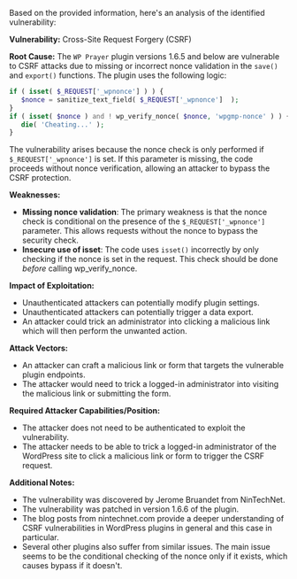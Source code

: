 Based on the provided information, here's an analysis of the identified vulnerability:

**Vulnerability:** Cross-Site Request Forgery (CSRF)

**Root Cause:** The `WP Prayer` plugin versions 1.6.5 and below are vulnerable to CSRF attacks due to missing or incorrect nonce validation in the `save()` and `export()` functions. The plugin uses the following logic:

```php
if ( isset( $_REQUEST['_wpnonce'] ) ) {
   $nonce = sanitize_text_field( $_REQUEST['_wpnonce']  ); 
}
if ( isset( $nonce ) and ! wp_verify_nonce( $nonce, 'wpgmp-nonce' ) ) {
   die( 'Cheating...' );
}
```

The vulnerability arises because the nonce check is only performed if `$_REQUEST['_wpnonce']` is set. If this parameter is missing, the code proceeds without nonce verification, allowing an attacker to bypass the CSRF protection.

**Weaknesses:**
- **Missing nonce validation**: The primary weakness is that the nonce check is conditional on the presence of the `$_REQUEST['_wpnonce']` parameter. This allows requests without the nonce to bypass the security check.
- **Insecure use of isset**: The code uses `isset()` incorrectly by only checking if the nonce is set in the request. This check should be done *before* calling wp_verify_nonce.

**Impact of Exploitation:**
- Unauthenticated attackers can potentially modify plugin settings.
- Unauthenticated attackers can potentially trigger a data export.
- An attacker could trick an administrator into clicking a malicious link which will then perform the unwanted action.

**Attack Vectors:**
- An attacker can craft a malicious link or form that targets the vulnerable plugin endpoints.
- The attacker would need to trick a logged-in administrator into visiting the malicious link or submitting the form.

**Required Attacker Capabilities/Position:**
- The attacker does not need to be authenticated to exploit the vulnerability.
- The attacker needs to be able to trick a logged-in administrator of the WordPress site to click a malicious link or form to trigger the CSRF request.

**Additional Notes:**
- The vulnerability was discovered by Jerome Bruandet from NinTechNet.
- The vulnerability was patched in version 1.6.6 of the plugin.
- The blog posts from nintechnet.com provide a deeper understanding of CSRF vulnerabilities in WordPress plugins in general and this case in particular.
- Several other plugins also suffer from similar issues. The main issue seems to be the conditional checking of the nonce only if it exists, which causes bypass if it doesn't.